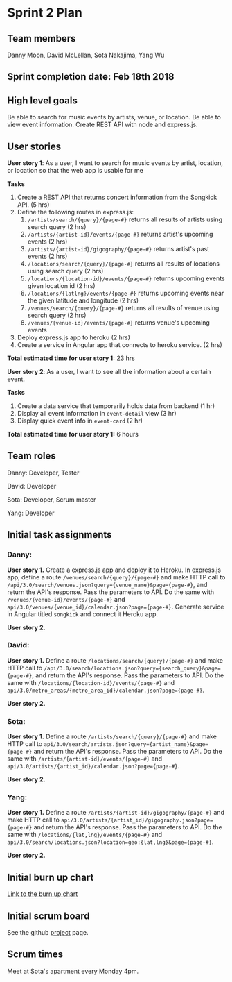 # Sprint 2 Plan

## Team members
Danny Moon, David McLellan, Sota Nakajima, Yang Wu

## Sprint completion date: Feb 18th 2018

## High level goals
Be able to search for music events by artists, venue, or location. Be able to view event information. Create REST API with node and express.js.

## User stories

**User story 1**: As a user, I want to search for music events by artist, location, or location so that the web app is usable for me

**Tasks**
1. Create a REST API that returns concert information from the Songkick API. (5 hrs)
2. Define the following routes in express.js:
    1. ```/artists/search/{query}/{page-#}``` returns all results of artists using search query (2 hrs)
    2. ```/artists/{artist-id}/events/{page-#}``` returns artist's upcoming events (2 hrs)
    3. ```/artists/{artist-id}/gigography/{page-#}``` returns artist's past events (2 hrs)
    4. ```/locations/search/{query}/{page-#}``` returns all results of locations using search query (2 hrs)
    5. ```/locations/{location-id}/events/{page-#}``` returns upcoming events given location id (2 hrs)
    6. ```/locations/{latlng}/events/{page-#}``` returns upcoming events near the given latitude and longitude (2 hrs)
    7. ```/venues/search/{query}/{page-#}``` returns all results of venue using search query (2 hrs)
    8. ```/venues/{venue-id}/events/{page-#}``` returns venue's upcoming events
3. Deploy express.js app to heroku (2 hrs)
4. Create a service in Angular app that connects to heroku service. (2 hrs)

**Total estimated time for user story 1:** 23 hrs

**User story 2**: As a user, I want to see all the information about a certain event.

**Tasks**
1. Create a data service that temporarily holds data from backend (1 hr)
2. Display all event information in ```event-detail``` view (3 hr)
3. Display quick event info in ```event-card``` (2 hr)

**Total estimated time for user story 1:** 6 hours

## Team roles

Danny: Developer, Tester

David: Developer

Sota: Developer, Scrum master

Yang: Developer

## Initial task assignments

### Danny:

**User story 1.** Create a express.js app and deploy it to Heroku. In express.js app, define a route ```/venues/search/{query}/{page-#}``` and make HTTP call to ```/api/3.0/search/venues.json?query={venue_name}&page={page-#}```, and return the API's response. Pass the parameters to API. Do the same with ```/venues/{venue-id}/events/{page-#}``` and ```api/3.0/venues/{venue_id}/calendar.json?page={page-#}```. Generate service in Angular titled ```songkick``` and connect it Heroku app.

**User story 2.** 

### David:

**User story 1.**  Define a route ```/locations/search/{query}/{page-#}``` and make HTTP call to ```/api/3.0/search/locations.json?query={search_query}&page={page-#}```, and return the API's response. Pass the parameters to API. Do the same with ```/locations/{location-id}/events/{page-#}``` and ```api/3.0/metro_areas/{metro_area_id}/calendar.json?page={page-#}```.

**User story 2.** 

### Sota:

**User story 1.** Define a route ```/artists/search/{query}/{page-#}``` and make HTTP call to ```api/3.0/search/artists.json?query={artist_name}&page={page-#}``` and return the API's response. Pass the parameters to API. Do the same with ```/artists/{artist-id}/events/{page-#}``` and ```api/3.0/artists/{artist_id}/calendar.json?page={page-#}```.

**User story 2.** 

### Yang:

**User story 1.** Define a route ```/artists/{artist-id}/gigography/{page-#}``` and make HTTP call to ```api/3.0/artists/{artist_id}/gigography.json?page={page-#}``` and return the API's response. Pass the parameters to API. Do the same with ```/locations/{lat,lng}/events/{page-#}``` and ```api/3.0/search/locations.json?location=geo:{lat,lng}&page={page-#}```.

**User story 2.** 

## Initial burn up chart

[Link to the burn up chart](https://docs.google.com/spreadsheets/d/1IbSDTOu34o_UgCqrPmez0c6Gvj0EuF7CuZbEkoHUcvQ/edit?usp=sharing)

## Initial scrum board
See the github [project](https://github.com/wemoon1/soundcamp/projects/2?) page.

## Scrum times
Meet at Sota's apartment every Monday 4pm.
